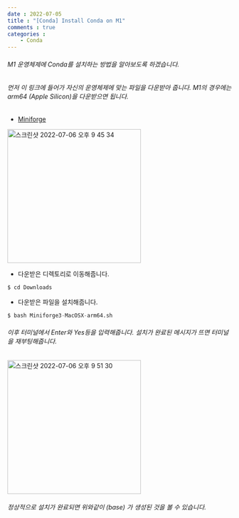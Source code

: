 ```yaml
---
date : 2022-07-05
title : "[Conda] Install Conda on M1"
comments : true
categories :
    - Conda
---
```


###### M1 운영체제에 Conda를 설치하는 방법을 알아보도록 하겠습니다.

###### 먼저 이 링크에 들어가 자신의 운영체제에 맞는 파일을 다운받아  줍니다. M1의 경우에는 arm64 (Apple Silicon)을 다운받으면 됩니다.

* [Miniforge](https://github.com/conda-forge/miniforge)

<img width="300" alt="스크린샷 2022-07-06 오후 9 45 34" src="https://user-images.githubusercontent.com/55019557/177553230-9542680b-977c-4e92-bfff-829b7a720eb3.png">


* 다운받은 디렉토리로 이동해줍니다.
```python
$ cd Downloads
```

* 다운받은 파일을 설치해줍니다.
```python
$ bash Miniforge3-MacOSX-arm64.sh
```

###### 이후 터미널에서 Enter와 Yes등을 입력해줍니다. 설치가 완료된 메시지가 뜨면 터미널을 재부팅해줍니다.

<img width="300" alt="스크린샷 2022-07-06 오후 9 51 30" src="https://user-images.githubusercontent.com/55019557/177554313-fa1260dc-7ab4-44ab-92d1-4120f1ce6cfa.png">

###### 정상적으로 설치가 완료되면 위와같이 (base) 가 생성된 것을 볼 수 있습니다.

